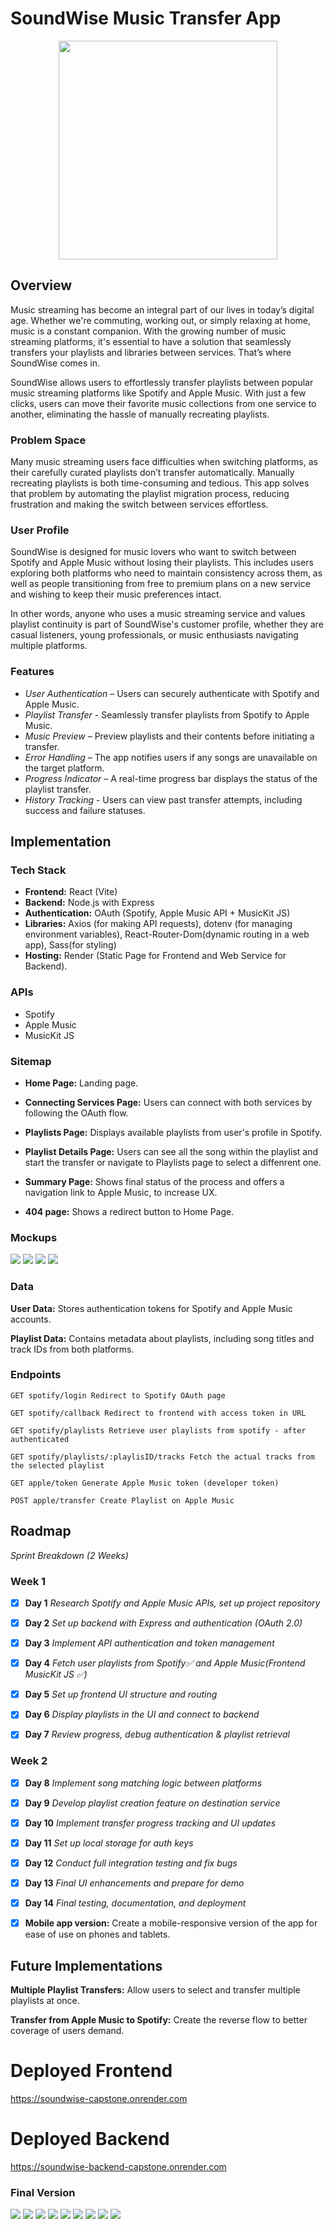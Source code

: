 # SoundWise Music Transfer App

<p align="center"><img src="./README assets/sw-logo.png" width="350"></p>

## Overview

Music streaming has become an integral part of our lives in today’s digital age. Whether we're commuting, working out, or simply relaxing at home, music is a constant companion. With the growing number of music streaming platforms, it's essential to have a solution that seamlessly transfers your playlists and libraries between services. That’s where SoundWise comes in.

SoundWise allows users to effortlessly transfer playlists between popular music streaming platforms like Spotify and Apple Music. With just a few clicks, users can move their favorite music collections from one service to another, eliminating the hassle of manually recreating playlists.

### Problem Space

Many music streaming users face difficulties when switching platforms, as their carefully curated playlists don’t transfer automatically. Manually recreating playlists is both time-consuming and tedious. This app solves that problem by automating the playlist migration process, reducing frustration and making the switch between services effortless.

### User Profile

SoundWise is designed for music lovers who want to switch between Spotify and Apple Music without losing their playlists. This includes users exploring both platforms who need to maintain consistency across them, as well as people transitioning from free to premium plans on a new service and wishing to keep their music preferences intact.

In other words, anyone who uses a music streaming service and values playlist continuity is part of SoundWise's customer profile, whether they are casual listeners, young professionals, or music enthusiasts navigating multiple platforms.

### Features

- _User Authentication_ – Users can securely authenticate with Spotify and Apple Music.
- _Playlist Transfer_ - Seamlessly transfer playlists from Spotify to Apple Music.
- _Music Preview_ – Preview playlists and their contents before initiating a transfer.
- _Error Handling_ – The app notifies users if any songs are unavailable on the target platform.
- _Progress Indicator_ – A real-time progress bar displays the status of the playlist transfer.
- _History Tracking_ - Users can view past transfer attempts, including success and failure statuses.

## Implementation

### Tech Stack

- **Frontend:** React (Vite)
- **Backend:** Node.js with Express
- **Authentication:** OAuth (Spotify, Apple Music API + MusicKit JS)
- **Libraries:** Axios (for making API requests), dotenv (for managing environment variables), React-Router-Dom(dynamic routing in a web app), Sass(for styling)
- **Hosting:** Render (Static Page for Frontend and Web Service for Backend).

### APIs

- Spotify
- Apple Music
- MusicKit JS

### Sitemap

- **Home Page:** Landing page.

- **Connecting Services Page:** Users can connect with both services by following the OAuth flow.

- **Playlists Page:** Displays available playlists from user's profile in Spotify.

- **Playlist Details Page:** Users can see all the song within the playlist and start the transfer or navigate to Playlists page to select a diffenrent one.

- **Summary Page:** Shows final status of the process and offers a navigation link to Apple Music, to increase UX.

- **404 page:** Shows a redirect button to Home Page.

### Mockups

<img src="./README assets/SoundWise_Homepage.png">
<img src="./README assets/SoundWise_Auth.png">
<img src="./README assets/SoundWise_preview.png">
<img src="./README assets/SoundWise_Transfer.png">


### Data

**User Data:** Stores authentication tokens for Spotify and Apple Music accounts.

**Playlist Data:** Contains metadata about playlists, including song titles and track IDs from both platforms.

### Endpoints

    GET spotify/login Redirect to Spotify OAuth page

    GET spotify/callback Redirect to frontend with access token in URL

    GET spotify/playlists Retrieve user playlists from spotify - after authenticated

    GET spotify/playlists/:playlisID/tracks Fetch the actual tracks from the selected playlist

    GET apple/token Generate Apple Music token (developer token)

    POST apple/transfer Create Playlist on Apple Music 


## Roadmap

_Sprint Breakdown (2 Weeks)_

### Week 1

- [x] **Day 1** _Research Spotify and Apple Music APIs, set up project repository_

- [x] **Day 2** _Set up backend with Express and authentication (OAuth 2.0)_

- [x] **Day 3** _Implement API authentication and token management_

- [x] **Day 4** _Fetch user playlists from Spotify✅ and Apple Music(Frontend MusicKit JS ✅)_

- [x] **Day 5** _Set up frontend UI structure and routing_

- [x] **Day 6** _Display playlists in the UI and connect to backend_

- [x] **Day 7** _Review progress, debug authentication & playlist retrieval_

### Week 2

- [x] **Day 8** _Implement song matching logic between platforms_

- [x] **Day 9** _Develop playlist creation feature on destination service_

- [x] **Day 10** _Implement transfer progress tracking and UI updates_

- [x] **Day 11** _Set up local storage for auth keys_

- [x] **Day 12** _Conduct full integration testing and fix bugs_

- [x] **Day 13** _Final UI enhancements and prepare for demo_

- [x] **Day 14** _Final testing, documentation, and deployment_

- [x] **Mobile app version:** Create a mobile-responsive version of the app for ease of use on phones and tablets.

## Future Implementations

**Multiple Playlist Transfers:** Allow users to select and transfer multiple playlists at once.

**Transfer from Apple Music to Spotify:** Create the reverse flow to better coverage of users demand.

# Deployed Frontend
https://soundwise-capstone.onrender.com

# Deployed Backend
https://soundwise-backend-capstone.onrender.com

### Final Version

<img src="./README assets/soundwise-home.png">
<img src="./README assets/soundwise-auth.png">
<img src="./README assets/soundwise-spotify.png">
<img src="./README assets/soundwise-spotify-connected.png">
<img src="./README assets/soundwise-apple.png">
<img src="./README assets/soundwise-playlists.png">
<img src="./README assets/soundwise-transfering.png">
<img src="./README assets/soundwise-complete.png">
<img src="./README assets/soundwise-apple-complete.png">
